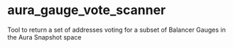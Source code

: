 # aura_gauge_vote_scanner
Tool to return a set of addresses voting for a subset of Balancer Gauges in the Aura Snapshot space
